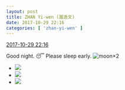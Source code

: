 ```yaml
---
layout: post
title: ZHAN Yi-wen (展逸文)
date: 2017-10-29 22:16
categories: [ 'zhan-yi-wen' ]
---
```


<div class="weibo-info">
  <a href="http://weibo.com/6108090526/FsF7fz1Nl">2017-10-29 22:16</a>
</div>

Good night. 😴 Please sleep early. ![moon](http://img.t.sinajs.cn/t4/appstyle/expression/ext/normal/b9/moon.gif)×2

<!-- more -->

<ul class="weibo-pic-list-1">
  <li class="weibo-pic">
    <a href="https://wx2.sinaimg.cn/mw690/006FmVn8gy1fkzh684e48j30ku0kuq4g.jpg"><img src="https://wx2.sinaimg.cn/thumb150/006FmVn8gy1fkzh684e48j30ku0kuq4g.jpg" /></a>
  </li>
  <li class="weibo-pic">
    <a href="https://wx2.sinaimg.cn/mw690/006FmVn8gy1fkzh68oi59j30ku0kuzm0.jpg"><img src="https://wx2.sinaimg.cn/thumb150/006FmVn8gy1fkzh68oi59j30ku0kuzm0.jpg" /></a>
  </li>
  <li class="weibo-pic">
    <a href="https://wx3.sinaimg.cn/mw690/006FmVn8gy1fkzh673tm2j30ku0ku406.jpg"><img src="https://wx3.sinaimg.cn/thumb150/006FmVn8gy1fkzh673tm2j30ku0ku406.jpg" /></a>
  </li>
</ul>
